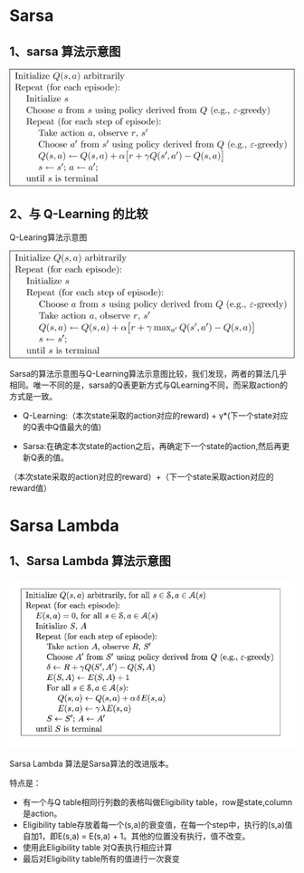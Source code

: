 # Sarsa


## 1、sarsa 算法示意图
![](https://github.com/BillLeeCHN/MachineLearning/blob/Sarsa/Reinforcement%20Learning/Methods/Sarsa/pics/sarsa.png?raw=true)

## 2、与 Q-Learning 的比较
Q-Learing算法示意图


![](https://github.com/BillLeeCHN/MachineLearning/blob/master/Reinforcement%20Learning/Methods/QLearning/pics/QLearning.png?raw=true)

Sarsa的算法示意图与Q-Learning算法示意图比较，我们发现，两者的算法几乎相同。唯一不同的是，sarsa的Q表更新方式与QLearning不同，而采取action的方式是一致。

-   Q-Learning:（本次state采取的action对应的reward) + γ*(下一个state对应的Q表中Q值最大的值)


-   Sarsa:在确定本次state的action之后，再确定下一个state的action,然后再更新Q表的值。


（本次state采取的action对应的reward）+（下一个state采取action对应的reward值）


# Sarsa Lambda

## 1、Sarsa Lambda 算法示意图

![](https://github.com/BillLeeCHN/MachineLearning/blob/Sarsa/Reinforcement%20Learning/Methods/Sarsa/pics/Sarsa_lambda.png?raw=true)

Sarsa Lambda 算法是Sarsa算法的改进版本。

特点是：

-   有一个与Q table相同行列数的表格叫做Eligibility table，row是state,column是action。
-   Eligibility table存放着每一个(s,a)的衰变值，在每一个step中，执行的(s,a)值自加1，即E(s,a) = E(s,a) + 1。其他的位置没有执行，值不改变。
-   使用此Eligibility table 对Q表执行相应计算
-   最后对Eligibility table所有的值进行一次衰变